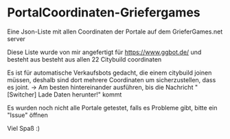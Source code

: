 # PortalCoordinaten-Griefergames
Eine Json-Liste mit allen Coordinaten der Portale auf dem GrieferGames.net server

Diese Liste wurde von mir angefertigt für https://www.ggbot.de/ und besteht aus besteht aus allen 22 Citybuild coordinaten

Es ist für automatische Verkaufsbots gedacht, die einem citybuild joinen müssen, deshalb sind dort mehrere Coordinaten um sicherzustellen, dass es joint.
-> Am besten hintereinander ausführen, bis die Nachricht "[Switcher] Lade Daten herunter!" kommt



Es wurden noch nicht alle Portale getestet, falls es Probleme gibt, bitte ein "Issue" öffnen

Viel Spaß :)
